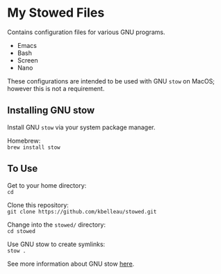 # My Stowed Files
Contains configuration files for various GNU programs.  
- Emacs  
- Bash  
- Screen  
- Nano  

These configurations are intended to be used with GNU `stow` on MacOS; however this is not a requirement.

## Installing GNU stow
Install GNU `stow` via your system package manager.  

Homebrew:  
`brew install stow`

## To Use
Get to your home directory:  
`cd`  

Clone this repository:  
`git clone https://github.com/kbelleau/stowed.git`  

Change into the `stowed/` directory:  
`cd stowed`  

Use GNU stow to create symlinks:  
`stow .`  

See more information about GNU stow [here](https://www.gnu.org/software/stow/).
